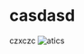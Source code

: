 # casdasd
czxczc
![ atics ](https://user-images.githubusercontent.com/70608272/262962522-6b017da5-9134-4867-bdda-dfe3d61ffd5c.png)
